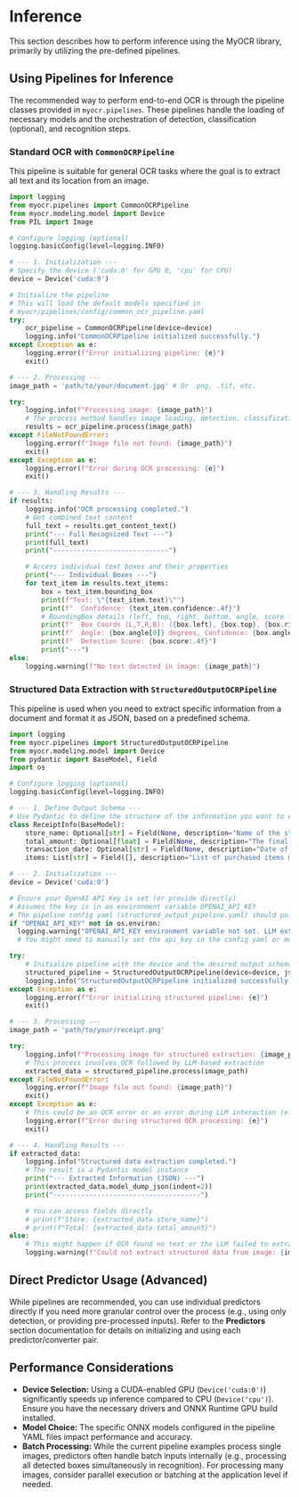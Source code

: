# Inference

This section describes how to perform inference using the MyOCR library, primarily by utilizing the pre-defined pipelines.

## Using Pipelines for Inference

The recommended way to perform end-to-end OCR is through the pipeline classes provided in `myocr.pipelines`. These pipelines handle the loading of necessary models and the orchestration of detection, classification (optional), and recognition steps.

### Standard OCR with `CommonOCRPipeline`

This pipeline is suitable for general OCR tasks where the goal is to extract all text and its location from an image.

```python
import logging
from myocr.pipelines import CommonOCRPipeline
from myocr.modeling.model import Device
from PIL import Image

# Configure logging (optional)
logging.basicConfig(level=logging.INFO)

# --- 1. Initialization ---
# Specify the device ('cuda:0' for GPU 0, 'cpu' for CPU)
device = Device('cuda:0')

# Initialize the pipeline
# This will load the default models specified in 
# myocr/pipelines/config/common_ocr_pipeline.yaml
try:
    ocr_pipeline = CommonOCRPipeline(device=device)
    logging.info("CommonOCRPipeline initialized successfully.")
except Exception as e:
    logging.error(f"Error initializing pipeline: {e}")
    exit()

# --- 2. Processing ---
image_path = 'path/to/your/document.jpg' # Or .png, .tif, etc.

try:
    logging.info(f"Processing image: {image_path}")
    # The process method handles image loading, detection, classification, and recognition
    results = ocr_pipeline.process(image_path)
except FileNotFoundError:
    logging.error(f"Image file not found: {image_path}")
    exit()
except Exception as e:
    logging.error(f"Error during OCR processing: {e}")
    exit()

# --- 3. Handling Results ---
if results:
    logging.info("OCR processing completed.")
    # Get combined text content
    full_text = results.get_content_text()
    print("--- Full Recognized Text ---")
    print(full_text)
    print("-----------------------------")

    # Access individual text boxes and their properties
    print("--- Individual Boxes ---")
    for text_item in results.text_items:
        box = text_item.bounding_box
        print(f"Text: \"{text_item.text}\"")
        print(f"  Confidence: {text_item.confidence:.4f}")
        # BoundingBox details (left, top, right, bottom, angle, score from detection)
        print(f"  Box Coords (L,T,R,B): ({box.left}, {box.top}, {box.right}, {box.bottom})") 
        print(f"  Angle: {box.angle[0]} degrees, Confidence: {box.angle[1]:.4f}") # Angle is tuple (pred_angle, confidence)
        print(f"  Detection Score: {box.score:.4f}")
        print("---")
else:
    logging.warning(f"No text detected in image: {image_path}")

```

### Structured Data Extraction with `StructuredOutputOCRPipeline`

This pipeline is used when you need to extract specific information from a document and format it as JSON, based on a predefined schema.

```python
import logging
from myocr.pipelines import StructuredOutputOCRPipeline
from myocr.modeling.model import Device
from pydantic import BaseModel, Field
import os

# Configure logging (optional)
logging.basicConfig(level=logging.INFO)

# --- 1. Define Output Schema ---
# Use Pydantic to define the structure of the information you want to extract.
class ReceiptInfo(BaseModel):
    store_name: Optional[str] = Field(None, description="Name of the store or vendor")
    total_amount: Optional[float] = Field(None, description="The final total amount paid")
    transaction_date: Optional[str] = Field(None, description="Date of the transaction (YYYY-MM-DD)")
    items: List[str] = Field([], description="List of purchased items mentioned")

# --- 2. Initialization ---
device = Device('cuda:0')

# Ensure your OpenAI API Key is set (or provide directly)
# Assumes the key is in an environment variable OPENAI_API_KEY
# The pipeline config yaml (structured_output_pipeline.yaml) should point to this key
if "OPENAI_API_KEY" not in os.environ:
  logging.warning("OPENAI_API_KEY environment variable not set. LLM extraction might fail.")
  # You might need to manually set the api_key in the config yaml or modify the pipeline code

try:
    # Initialize pipeline with the device and the desired output schema
    structured_pipeline = StructuredOutputOCRPipeline(device=device, json_schema=ReceiptInfo)
    logging.info("StructuredOutputOCRPipeline initialized successfully.")
except Exception as e:
    logging.error(f"Error initializing structured pipeline: {e}")
    exit()

# --- 3. Processing ---
image_path = 'path/to/your/receipt.png'

try:
    logging.info(f"Processing image for structured extraction: {image_path}")
    # This process involves OCR followed by LLM-based extraction
    extracted_data = structured_pipeline.process(image_path)
except FileNotFoundError:
    logging.error(f"Image file not found: {image_path}")
    exit()
except Exception as e:
    # This could be an OCR error or an error during LLM interaction (e.g., API key issue, network error)
    logging.error(f"Error during structured OCR processing: {e}")
    exit()

# --- 4. Handling Results ---
if extracted_data:
    logging.info("Structured data extraction completed.")
    # The result is a Pydantic model instance
    print("--- Extracted Information (JSON) ---")
    print(extracted_data.model_dump_json(indent=2))
    print("-------------------------------------")

    # You can access fields directly
    # print(f"Store: {extracted_data.store_name}")
    # print(f"Total: {extracted_data.total_amount}")
else:
    # This might happen if OCR found no text or the LLM failed to extract data matching the schema
    logging.warning(f"Could not extract structured data from image: {image_path}")

```

## Direct Predictor Usage (Advanced)

While pipelines are recommended, you can use individual predictors directly if you need more granular control over the process (e.g., using only detection, or providing pre-processed inputs). Refer to the **Predictors** section documentation for details on initializing and using each predictor/converter pair.

## Performance Considerations

*   **Device Selection:** Using a CUDA-enabled GPU (`Device('cuda:0')`) significantly speeds up inference compared to CPU (`Device('cpu')`). Ensure you have the necessary drivers and ONNX Runtime GPU build installed.
*   **Model Choice:** The specific ONNX models configured in the pipeline YAML files impact performance and accuracy.
*   **Batch Processing:** While the current pipeline examples process single images, predictors often handle batch inputs internally (e.g., processing all detected boxes simultaneously in recognition). For processing many images, consider parallel execution or batching at the application level if needed. 